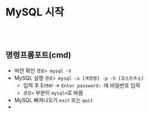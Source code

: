 # MySQL 시작
<br/><br/>
## 명령프롬포트(cmd)
- 버전 확인 `경로> mysql -V`
- MySQL 실행 `경로> mysql -u [계정명] -p -h [호스트주소]`
  * 입력 후 Enter &rarr; `Enter password: `에 비밀번호 입력
  * `경로>` 부분이 `mysql>`로 바뀜
- MySQL 빠져나오기 `exit` 또는 `quit`
- 
